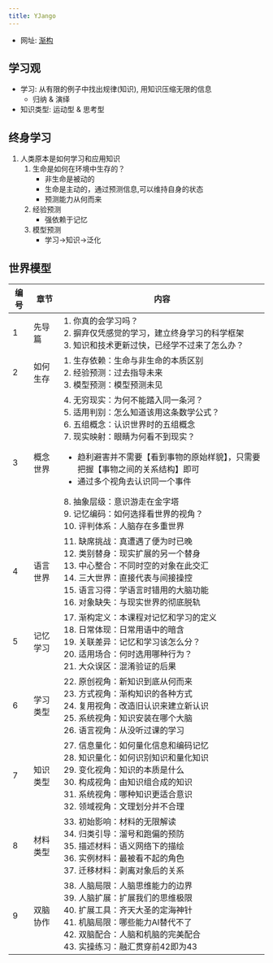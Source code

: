 ```yaml
---
title: YJango
---
```



- 网址: [渐构](https://www.modevol.com/)

## 学习观

- 学习: 从有限的例子中找出规律(知识), 用知识压缩无限的信息
  - 归纳 & 演绎
- 知识类型: 运动型 & 思考型

## 终身学习

1. 人类原本是如何学习和应用知识
    1. 生命是如何在环境中生存的？
        - 非生命是被动的
        - 生命是主动的，通过预测信息,可以维持自身的状态
        - 预测能力从何而来
    1. 经验预测
        - 强依赖于记忆
    1. 模型预测
        - 学习->知识->泛化

## 世界模型

| 编号  | 章节   | 内容                                                                                                                                                                                                                                  |
| --- | ---- | ----------------------------------------------------------------------------------------------------------------------------------------------------------------------------------------------------------------------------------- |
| 1   | 先导篇  | 1. 你真的会学习吗？<br>2. 摒弃仅凭感觉的学习，建立终身学习的科学框架<br>3. 知识和技术更新过快，已经学不过来了怎么办？                                                                                                                                                                 |
| 2   | 如何生存 | 1. 生存依赖：生命与非生命的本质区别<br>2. 经验预测：过去指导未来<br>3. 模型预测：模型预测未见                                                                                                                                                                             |
| 3   | 概念世界 | 4. 无穷现实：为何不能踏入同一条河？<br>5. 适用判别：怎么知道该用这条数学公式？<br>6. 五组概念：认识世界时的五组概念<br>7. 现实映射：眼睛为何看不到现实？<ul><li>趋利避害并不需要【看到事物的原始样貌】，只需要把握【事物之间的关系结构】即可</li><li>通过多个视角去认识同一个事件</li></ul>8. 抽象层级：意识游走在金字塔<br>9. 记忆编码：如何选择看世界的视角？<br>10. 评判体系：人脑存在多重世界 |
| 4   | 语言世界 | 11. 缺席挑战：真遭遇了便为时已晚<br>12. 类别替身：现实扩展的另一个替身<br>13. 中心整合：不同时空的对象在此交汇<br>14. 三大世界：直接代表与间接操控<br>15. 语言习得：学语言时错用的大脑功能<br>16. 对象缺失：与现实世界的彻底脱轨                                                                                              |
| 5   | 记忆学习 | 17. 渐构定义：本课程对记忆和学习的定义<br>18. 日常体现：日常用语中的暗含<br>19. 关联差异：记忆和学习该怎么分？<br>20. 适用场合：何时选用哪种行为？<br>21. 大众误区：混淆验证的后果                                                                                                                         |
| 6   | 学习类型 | 22. 原创视角：新知识到底从何而来<br>23. 方式视角：渐构知识的各种方式<br>24. 复用视角：改造旧认识来建立新认识<br>25. 系统视角：知识安装在哪个大脑<br>26. 语言视角：从没听过课的学习                                                                                                                         |
| 7   | 知识类型 | 27. 信息量化：如何量化信息和编码记忆<br>28. 知识量化：如何识别知识和量化知识<br>29. 变化视角：知识的本质是什么<br>30. 构成视角：由知识组合成的知识<br>31. 系统视角：哪种知识更适合意识<br>32. 领域视角：文理划分并不合理                                                                                                  |
| 8   | 材料类型 | 33. 初始影响：材料的无限解读<br>34. 归类引导：溜号和跑偏的预防<br>35. 描述材料：语义网络下的描绘<br>36. 实例材料：最被看不起的角色<br>37. 迁移材料：剥离对象后的关系                                                                                                                                |
| 9   | 双脑协作 | 38. 人脑局限：人脑思维能力的边界<br>39. 人脑扩展：扩展我们的思维极限<br>40. 扩展工具：齐天大圣的定海神针<br>41. 机脑局限：哪些能力AI替代不了<br>42. 双脑配合：人脑和机脑的完美配合<br>43. 实操练习：融汇贯穿前42即为43                                                                                                |
